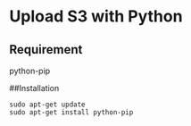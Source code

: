 # Upload S3 with Python

## Requirement

python-pip

##Installation

```
sudo apt-get update
sudo apt-get install python-pip
```